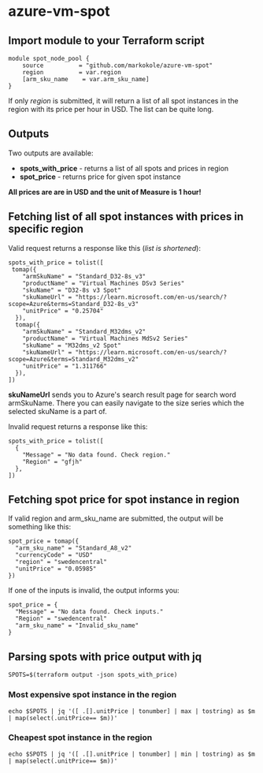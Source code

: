# azure-vm-spot
 
## Import module to your Terraform script

```shell
module spot_node_pool {
    source          = "github.com/markokole/azure-vm-spot"
    region          = var.region
    [arm_sku_name    = var.arm_sku_name]
}
```
If only *region* is submitted, it will return a list of all spot instances in the region with its price per hour in USD. The list can be quite long.

## Outputs

Two outputs are available:
- **spots_with_price** - returns a list of all spots and prices in region
- **spot_price** - returns price for given spot instance

**All prices are are in USD and the unit of Measure is 1 hour!**

## Fetching list of all spot instances with prices in specific region

Valid request returns a response like this (_list is shortened_):
```shell
spots_with_price = tolist([
 tomap({
    "armSkuName" = "Standard_D32-8s_v3"
    "productName" = "Virtual Machines DSv3 Series"
    "skuName" = "D32-8s v3 Spot"
    "skuNameUrl" = "https://learn.microsoft.com/en-us/search/?scope=Azure&terms=Standard_D32-8s_v3"
    "unitPrice" = "0.25704"
  }),
  tomap({
    "armSkuName" = "Standard_M32dms_v2"
    "productName" = "Virtual Machines MdSv2 Series"
    "skuName" = "M32dms_v2 Spot"
    "skuNameUrl" = "https://learn.microsoft.com/en-us/search/?scope=Azure&terms=Standard_M32dms_v2"
    "unitPrice" = "1.311766"
  }),
])
```
**skuNameUrl** sends you to Azure's search result page for search word armSkuName. There you can easily navigate to the size series which the selected skuName is a part of.

Invalid request returns a response like this:

```shell
spots_with_price = tolist([
  {
    "Message" = "No data found. Check region."
    "Region" = "gfjh"
  },
])
```

## Fetching spot price for spot instance in region

If valid region and arm_sku_name are submitted, the output will be something like this:

```shell
spot_price = tomap({
  "arm_sku_name" = "Standard_A8_v2"
  "currencyCode" = "USD"
  "region" = "swedencentral"
  "unitPrice" = "0.05985"
})
```

If one of the inputs is invalid, the output informs you:

```shell
spot_price = {
  "Message" = "No data found. Check inputs."
  "Region" = "swedencentral"
  "arm_sku_name" = "Invalid_sku_name"
}
```

## Parsing spots with price output with jq

```shell
SPOTS=$(terraform output -json spots_with_price)
```
### Most expensive spot instance in the region
```shell
echo $SPOTS | jq '([ .[].unitPrice | tonumber] | max | tostring) as $m | map(select(.unitPrice== $m))'
```

### Cheapest spot instance in the region
```shell
echo $SPOTS | jq '([ .[].unitPrice | tonumber] | min | tostring) as $m | map(select(.unitPrice== $m))'
```
